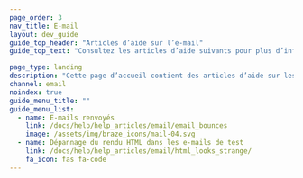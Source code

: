 ```yaml
---
page_order: 3
nav_title: E-mail
layout: dev_guide
guide_top_header: "Articles d’aide sur l’e-mail"
guide_top_text: "Consultez les articles d’aide suivants pour plus d’informations sur les problèmes courants dans les campagnes d’e-mail. <br><br> Vous souhaitez savoir comment créer des e-mails personnalisés avec Braze ? Consultez notre section <a href='/docs/user_guide/message_building_by_channel/email/'>E-mail</a> pour en savoir plus !"

page_type: landing
description: "Cette page d’accueil contient des articles d’aide sur les problèmes courants de l’e-mail."
channel: email
noindex: true
guide_menu_title: ""
guide_menu_list:
  - name: E-mails renvoyés
    link: /docs/help/help_articles/email/email_bounces
    image: /assets/img/braze_icons/mail-04.svg
  - name: Dépannage du rendu HTML dans les e-mails de test 
    link: /docs/help/help_articles/email/html_looks_strange/
    fa_icon: fas fa-code
---
```


